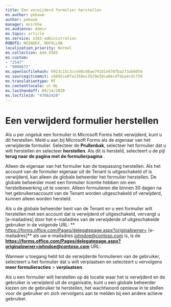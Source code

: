 ```yaml
---
title: Een verwijderd formulier herstellen
ms.author: pebaum
author: pebaum
manager: mnirkhe
ms.audience: Admin
ms.topic: article
ms.service: o365-administration
ROBOTS: NOINDEX, NOFOLLOW
localization_priority: Normal
ms.collection: Adm_O365
ms.custom:
- "2547"
- "9000672"
ms.openlocfilehash: 6923c15c3cce90c98ae79181e978fba273ab6059
ms.sourcegitcommit: c6692ce0fa1358ec3529e59ca0ecdfdea4cdc759
ms.translationtype: MT
ms.contentlocale: nl-NL
ms.lasthandoff: 09/14/2020
ms.locfileid: "47662428"
---
```

# <a name="restore-a-deleted-form"></a>Een verwijderd formulier herstellen

Als u per ongeluk een formulier in Microsoft Forms hebt verwijderd, kunt u dit herstellen. Meld u aan bij Microsoft Forms als de eigenaar van het verwijderde formulier. Selecteer de **Prullenbak**, selecteer het formulier dat u wilt herstellen en selecteer **herstellen**. Als dit is hersteld, selecteert u de pijl **terug naar de pagina met de formulierpagina** .

Alleen de eigenaar van het formulier kan de toepassing herstellen. Als het account van de formulier eigenaar uit de Tenant is uitgeschakeld of is verwijderd, kan alleen de globale beheerder het formulier herstellen. De globale beheerder moet een formulier licentie hebben om een herstelbewerking uit te voeren. Alleen formulieren die binnen 30 dagen na het gebruikersaccount van de Tenant worden uitgeschakeld of verwijderd, kunnen alleen worden hersteld.

Als u de globale beheerder bent van de Tenant en u een formulier wilt herstellen met een account dat is verwijderd of uitgeschakeld, vervangt u [e-mailadres] door het e-mailadres van de verwijderde of uitgeschakelde gebruiker in de volgende URL: ** https://forms.office.com/Pages/delegatepage.aspx?originalowner= [e-mailadres]** als uw e-mailadres johndoe@contoso.com is, is de **https://forms.office.com/Pages/delegatepage.aspx?originalowner=johndoe@contoso.com** URL: 

Wanneer u toegang hebt tot de verwijderde formulieren van de gebruiker, selecteert u het formulier dat u wilt verplaatsen en selecteert u vervolgens **meer formulieracties**  >  **verplaatsen**.

Als u een formulier wilt herstellen op de locatie waar het is verwijderd en de gebruiker is verwijderd uit de organisatie, kunt u een globale beheerder kiezen om de gebruiker te herstellen, het wachtwoord opnieuw in te stellen voor de gebruiker en zich vervolgens aan te melden bij een andere actieve gebruiker. 